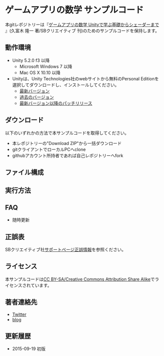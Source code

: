 ﻿# ゲームアプリの数学 サンプルコード

本gitレポジトリーは『[ゲームアプリの数学 Unityで学ぶ基礎からシェーダーまで](http://amzn.to/1UR7vmm) 』(久富木 隆一 著/SBクリエイティブ 刊)のためのサンプルコードを保持します。

## 動作環境

* Unity 5.2.0 f3 以降
	- Microsoft Windows 7 以降
	- Mac OS X 10.10 以降
* Unityは、Unity Technologies社のwebサイトから無料のPersonal Editionを選択してダウンロードし、インストールしてください。
	- [最新バージョン](https://unity3d.com/jp/get-unity/download)
	- [過去のバージョン](https://unity3d.com/jp/get-unity/download/archive)
	- [最新バージョン以降のパッチリリース](https://unity3d.com/jp/unity/qa/patch-releases)

## ダウンロード

以下のいずれかの方法で本サンプルコードを取得してください。

* 本レポジトリーの"Download ZIP"から一括ダウンロード
* gitクライアントでローカルPCへclone
* githubアカウント所持者であれば自己レポジトリーへfork

## ファイル構成


## 実行方法


## FAQ

* 随時更新

## 正誤表

SBクリエイティブ社[サポートページ正誤情報](http://www.sbcr.jp/products/4797384260.html)を参照ください。

## ライセンス

本サンプルコードは[CC BY-SA/Creative Commons Attribution Share Alike](https://creativecommons.org/licenses/by-sa/4.0/deed.ja)でライセンスされています。

## 著者連絡先

* [Twitter](https://twitter.com/ryukbk)
* [blog](http://ryukbk.blogspot.jp/)

## 更新履歴

* 2015-09-19 初版


